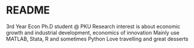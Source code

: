 # README
3rd Year Econ Ph.D student @ PKU
Research interest is about economic growth and industrial development, economics of innovation 
Mainly use MATLAB, Stata, R and sometimes Python
Love travelling and great desserts
